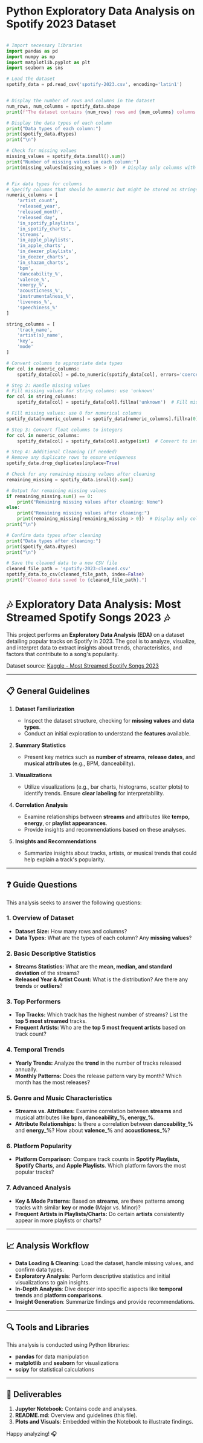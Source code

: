 # Python Exploratory Data Analysis on Spotify 2023 Dataset

``` python

# Import necessary libraries
import pandas as pd
import numpy as np
import matplotlib.pyplot as plt
import seaborn as sns

# Load the dataset
spotify_data = pd.read_csv('spotify-2023.csv', encoding='latin1')
```


``` python

# Display the number of rows and columns in the dataset
num_rows, num_columns = spotify_data.shape
print(f"The dataset contains {num_rows} rows and {num_columns} columns.\n")

# Display the data types of each column
print("Data types of each column:")
print(spotify_data.dtypes)
print("\n")

# Check for missing values
missing_values = spotify_data.isnull().sum()
print("Number of missing values in each column:")
print(missing_values[missing_values > 0])  # Display only columns with missing values

```

``` python

# Fix data types for columns
# Specify columns that should be numeric but might be stored as strings, and vice versa
numeric_columns = [
    'artist_count', 
    'released_year', 
    'released_month', 
    'released_day', 
    'in_spotify_playlists', 
    'in_spotify_charts', 
    'streams', 
    'in_apple_playlists', 
    'in_apple_charts', 
    'in_deezer_playlists', 
    'in_deezer_charts', 
    'in_shazam_charts', 
    'bpm', 
    'danceability_%', 
    'valence_%', 
    'energy_%', 
    'acousticness_%', 
    'instrumentalness_%', 
    'liveness_%', 
    'speechiness_%'
]

string_columns = [
    'track_name', 
    'artist(s)_name', 
    'key', 
    'mode'
]

# Convert columns to appropriate data types
for col in numeric_columns:
    spotify_data[col] = pd.to_numeric(spotify_data[col], errors='coerce')  # Convert to numeric, invalid parsing set as NaN

# Step 2: Handle missing values
# Fill missing values for string columns: use 'unknown'
for col in string_columns:
    spotify_data[col] = spotify_data[col].fillna('unknown')  # Fill missing values with 'unknown'

# Fill missing values: use 0 for numerical columns
spotify_data[numeric_columns] = spotify_data[numeric_columns].fillna(0)

# Step 3: Convert float columns to integers
for col in numeric_columns:
    spotify_data[col] = spotify_data[col].astype(int)  # Convert to int

# Step 4: Additional Cleaning (if needed)
# Remove any duplicate rows to ensure uniqueness
spotify_data.drop_duplicates(inplace=True)

# Check for any remaining missing values after cleaning
remaining_missing = spotify_data.isnull().sum()

# Output for remaining missing values
if remaining_missing.sum() == 0:
    print("Remaining missing values after cleaning: None")
else:
    print("Remaining missing values after cleaning:")
    print(remaining_missing[remaining_missing > 0])  # Display only columns with missing values
print("\n")

# Confirm data types after cleaning
print("Data types after cleaning:")
print(spotify_data.dtypes)
print("\n")

# Save the cleaned data to a new CSV file
cleaned_file_path = 'spotify-2023-cleaned.csv'
spotify_data.to_csv(cleaned_file_path, index=False)
print(f"Cleaned data saved to {cleaned_file_path}.")

```

# 🎶 Exploratory Data Analysis: Most Streamed Spotify Songs 2023 🎶

This project performs an **Exploratory Data Analysis (EDA)** on a dataset detailing popular tracks on Spotify in 2023. The goal is to analyze, visualize, and interpret data to extract insights about trends, characteristics, and factors that contribute to a song's popularity.

Dataset source: [Kaggle - Most Streamed Spotify Songs 2023](https://www.kaggle.com/datasets/nelgiriyewithana/top-spotify-songs-2023)

---

## 📋 General Guidelines

1. **Dataset Familiarization**  
   - Inspect the dataset structure, checking for **missing values** and **data types**.
   - Conduct an initial exploration to understand the **features** available.

2. **Summary Statistics**  
   - Present key metrics such as **number of streams**, **release dates**, and **musical attributes** (e.g., BPM, danceability).

3. **Visualizations**  
   - Utilize visualizations (e.g., bar charts, histograms, scatter plots) to identify trends. Ensure **clear labeling** for interpretability.

4. **Correlation Analysis**  
   - Examine relationships between **streams** and attributes like **tempo, energy**, or **playlist appearances**.
   - Provide insights and recommendations based on these analyses.

5. **Insights and Recommendations**  
   - Summarize insights about tracks, artists, or musical trends that could help explain a track's popularity.

---

## ❓ Guide Questions

This analysis seeks to answer the following questions:

### 1. Overview of Dataset
   - **Dataset Size:** How many rows and columns?
   - **Data Types:** What are the types of each column? Any **missing values**?

### 2. Basic Descriptive Statistics
   - **Streams Statistics:** What are the **mean, median, and standard deviation** of the streams?
   - **Released Year & Artist Count:** What is the distribution? Are there any **trends** or **outliers**?

### 3. Top Performers
   - **Top Tracks:** Which track has the highest number of streams? List the **top 5 most streamed** tracks.
   - **Frequent Artists:** Who are the **top 5 most frequent artists** based on track count?

### 4. Temporal Trends
   - **Yearly Trends:** Analyze the **trend** in the number of tracks released annually.
   - **Monthly Patterns:** Does the release pattern vary by month? Which month has the most releases?

### 5. Genre and Music Characteristics
   - **Streams vs. Attributes:** Examine correlation between **streams** and musical attributes like **bpm, danceability_%, energy_%**.
   - **Attribute Relationships:** Is there a correlation between **danceability_%** and **energy_%**? How about **valence_%** and **acousticness_%**?

### 6. Platform Popularity
   - **Platform Comparison:** Compare track counts in **Spotify Playlists, Spotify Charts**, and **Apple Playlists**. Which platform favors the most popular tracks?

### 7. Advanced Analysis
   - **Key & Mode Patterns:** Based on **streams**, are there patterns among tracks with similar **key** or **mode** (Major vs. Minor)?
   - **Frequent Artists in Playlists/Charts:** Do certain **artists** consistently appear in more playlists or charts?

---

## 📈 Analysis Workflow

- **Data Loading & Cleaning**: Load the dataset, handle missing values, and confirm data types.
- **Exploratory Analysis**: Perform descriptive statistics and initial visualizations to gain insights.
- **In-Depth Analysis**: Dive deeper into specific aspects like **temporal trends** and **platform comparisons**.
- **Insight Generation**: Summarize findings and provide recommendations.

---

## 🔍 Tools and Libraries
This analysis is conducted using Python libraries:
- **pandas** for data manipulation
- **matplotlib** and **seaborn** for visualizations
- **scipy** for statistical calculations

---

## 📜 Deliverables
1. **Jupyter Notebook**: Contains code and analyses.
2. **README.md**: Overview and guidelines (this file).
3. **Plots and Visuals**: Embedded within the Notebook to illustrate findings.

Happy analyzing! 🎧

